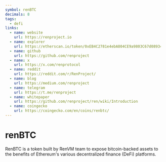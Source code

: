 ```yaml
---
symbol: renBTC
decimals: 8
tags:
  - defi
links:
  - name: website
    url: https://renproject.io
  - name: explorer
    url: https://etherscan.io/token/0xEB4C2781e4ebA804CE9a9803C67d0893436bB27D
  - name: github
    url: https://github.com/renproject
  - name: x
    url: https://x.com/renprotocol
  - name: reddit
    url: https://reddit.com/r/RenProject/
  - name: blog
    url: https://medium.com/renproject
  - name: telegram
    url: https://t.me/renproject
  - name: whitepaper
    url: https://github.com/renproject/ren/wiki/Introduction
  - name: coingecko
    url: https://coingecko.com/en/coins/renbtc/
---
```


# renBTC

RenBTC is a token built by RenVM team to expose bitcoin-backed assets to the benefits of Ethereum's various decentralized finance (DeFi) platforms.
